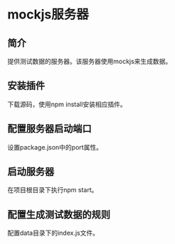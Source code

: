 # mockjs服务器

## 简介

提供测试数据的服务器。该服务器使用mockjs来生成数据。

## 安装插件

下载源码，使用npm install安装相应插件。

## 配置服务器启动端口

设置package.json中的port属性。

## 启动服务器

在项目根目录下执行npm start。

## 配置生成测试数据的规则

配置data目录下的index.js文件。
